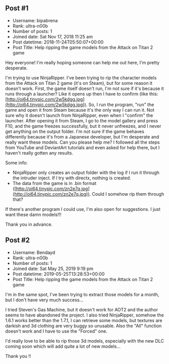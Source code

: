 ## Post #1
- Username: bipabrena
- Rank: ultra-n00b
- Number of posts: 1
- Joined date: Sat Nov 17, 2018 11:25 am
- Post datetime: 2018-11-24T05:50:07+00:00
- Post Title: Help ripping the game models from the Attack on Titan 2 game

Hey everyone! I'm really hoping someone can help me out here, I'm pretty desperate. 

I'm trying to use NinjaRipper. I've been trying to rip the character models from the Attack on Titan 2 game (it's on Steam), but for some reason it doesn't work. First, the game itself doesn't run, I'm not sure if it's because it runs through a launcher? Like it opens up then I have to confirm (like this: [http://oi64.tinypic.com/2w5kdgg.jpg](http://oi64.tinypic.com/2w5kdgg.jpg)). So, I run the program, "run" the game and open it from Steam because it's the only way I can run it. Not sure why it doesn't launch from NinjaRipper, even when I "confirm" the launcher. After opening it from Steam, I go to the model gallery and press F10, and the game freezes successfully, but it never unfreezes, and I never get anything on the output folder. I'm not sure if the game behaves differently because it's from a Japanese developer, but I'm desperate and really want these models. Can you please help me? I followed all the steps from YouTube and DeviantArt tutorials and even asked for help there, but I haven't really gotten any results.

Some info:
- NinjaRipper only creates an output folder with the log if I run it through the intruder inject. If I try with directx, nothing is created.
- The data from the game is in .bin format ([http://oi64.tinypic.com/zn2e7q.jpg](http://oi64.tinypic.com/zn2e7q.jpg)). Could I somehow rip them through that? 

If there's another program I could use, I'm also open for suggestions. I just want these damn models!!!

Thank you in advance.
## Post #2
- Username: Bendayd
- Rank: ultra-n00b
- Number of posts: 1
- Joined date: Sat May 25, 2019 9:19 pm
- Post datetime: 2019-05-25T13:28:53+00:00
- Post Title: Help ripping the game models from the Attack on Titan 2 game

I'm in the same spot, I've been trying to extract those models for a month, but I don't have very much success...

I tried Steven's Gas Machine, but it doesn't work for AOT2 and the author seems to have abandoned the project.
I also tried NinjaRipper, somehow the 1.6.1 works better than the 1.7.1, I can retrieve some models, but textures are darkish and 3d clothing are very buggy so unusable. Also the "All" function doesn't work and I have to use the "Forced" one.

I'd really love to be able to rip those 3d models, especially with the new DLC coming soon which will add quite a lot of new models...

Thank you !!
